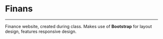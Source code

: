 # Finans
---
Finance website, created during class. Makes use of **Bootstrap** for layout design, features responsive design.
